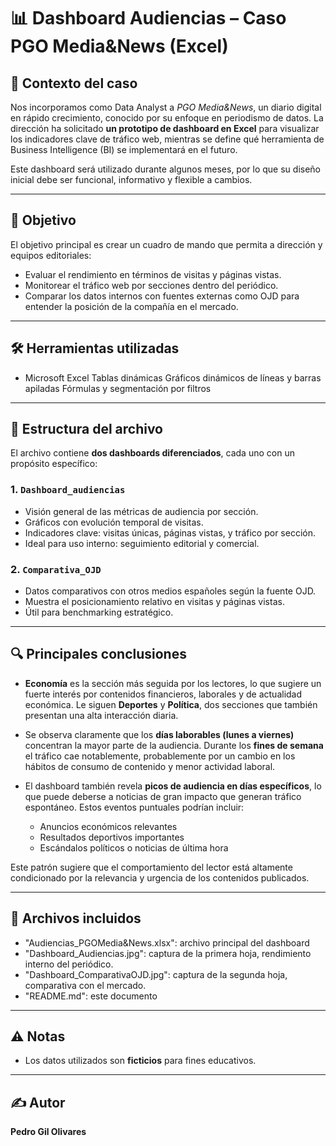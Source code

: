 # 📊 Dashboard Audiencias – Caso PGO Media&News (Excel)

## 🧠 Contexto del caso
Nos incorporamos como Data Analyst a *PGO Media&News*, un diario digital en rápido crecimiento, conocido por su enfoque en periodismo de datos. La dirección ha solicitado **un prototipo de dashboard en Excel** para visualizar los indicadores clave de tráfico web, mientras se define qué herramienta de Business Intelligence (BI) se implementará en el futuro.

Este dashboard será utilizado durante algunos meses, por lo que su diseño inicial debe ser funcional, informativo y flexible a cambios.

---

## 🎯 Objetivo
El objetivo principal es crear un cuadro de mando que permita a dirección y equipos editoriales:
- Evaluar el rendimiento en términos de visitas y páginas vistas.
- Monitorear el tráfico web por secciones dentro del periódico.
- Comparar los datos internos con fuentes externas como OJD para entender la posición de la compañía en el mercado.

---

## 🛠 Herramientas utilizadas
- Microsoft Excel
    Tablas dinámicas
    Gráficos dinámicos de líneas y barras apiladas
    Fórmulas y segmentación por filtros

---

## 🧾 Estructura del archivo

El archivo contiene **dos dashboards diferenciados**, cada uno con un propósito específico:

### 1. `Dashboard_audiencias`
- Visión general de las métricas de audiencia por sección.
- Gráficos con evolución temporal de visitas.
- Indicadores clave: visitas únicas, páginas vistas, y tráfico por sección.
- Ideal para uso interno: seguimiento editorial y comercial.

### 2. `Comparativa_OJD`
- Datos comparativos con otros medios españoles según la fuente OJD.
- Muestra el posicionamiento relativo en visitas y páginas vistas.
- Útil para benchmarking estratégico.

---

## 🔍 Principales conclusiones

- **Economía** es la sección más seguida por los lectores, lo que sugiere un fuerte interés por contenidos financieros, laborales y de actualidad económica. Le siguen **Deportes** y **Política**, dos secciones que también presentan una alta interacción diaria.
  
- Se observa claramente que los **días laborables (lunes a viernes)** concentran la mayor parte de la audiencia. Durante los **fines de semana** el tráfico cae notablemente, probablemente por un cambio en los hábitos de consumo de contenido y menor actividad laboral.

- El dashboard también revela **picos de audiencia en días específicos**, lo que puede deberse a noticias de gran impacto que generan tráfico espontáneo. Estos eventos puntuales podrían incluir:
  - Anuncios económicos relevantes
  - Resultados deportivos importantes
  - Escándalos políticos o noticias de última hora

Este patrón sugiere que el comportamiento del lector está altamente condicionado por la relevancia y urgencia de los contenidos publicados.

---

## 📁 Archivos incluidos

- "Audiencias_PGOMedia&News.xlsx": archivo principal del dashboard
- "Dashboard_Audiencias.jpg": captura de la primera hoja, rendimiento interno del periódico.
- "Dashboard_ComparativaOJD.jpg": captura de la segunda hoja, comparativa con el mercado.
- "README.md": este documento

---

## ⚠️ Notas

- Los datos utilizados son **ficticios** para fines educativos.

---

## ✍️ Autor
**Pedro Gil Olivares**
